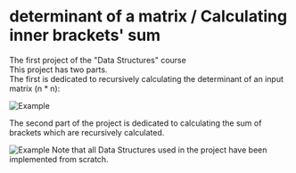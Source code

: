 # determinant of a matrix / Calculating inner brackets' sum
 The first project of the "Data Structures" course \
 This project has two parts. \
 The first is dedicated to recursively calculating the determinant of an input matrix (n * n): 
 
![Example](https://user-images.githubusercontent.com/60043933/90340622-c9524f00-e00e-11ea-9643-93310f29414f.JPG)

The second part of the project is dedicated to calculating the sum of brackets which are recursively calculated.

![Example](https://user-images.githubusercontent.com/60043933/90340660-133b3500-e00f-11ea-99ff-71c3075c5079.JPG)
Note that all Data Structures used in the project have been implemented from scratch.
